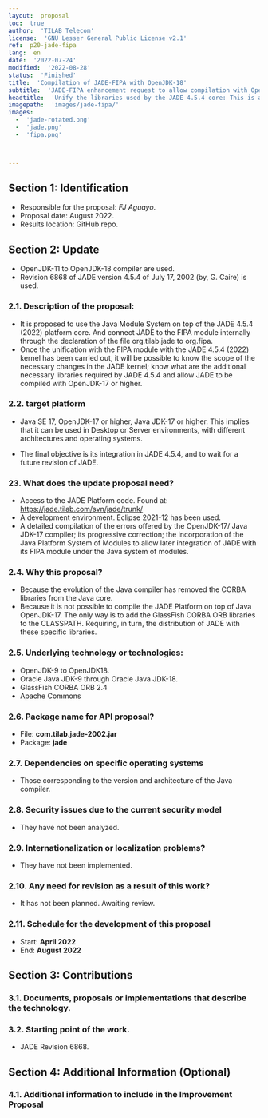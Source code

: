 ```yaml
---
layout:  proposal
toc:  true
author:  'TILAB Telecom'
license:  'GNU Lesser General Public License v2.1'
ref:  p20-jade-fipa
lang:  en
date:  '2022-07-24'
modified:  '2022-08-28'
status:  'Finished'
title:  'Compilation of JADE-FIPA with OpenJDK-18'
subtitle:  'JADE-FIPA enhancement request to allow compilation with OpenJDK-18, JDK-17 LTS, and earlier versions of Java.'
headtitle:  'Unify the libraries used by the JADE 4.5.4 core: This is a proposal to update the compilation mechanism so that it can be done with OpenJDK-11 to 18 or higher. And allow future adoption of the Java Platform Module System in the JADE core.'
imagepath:  'images/jade-fipa/'
images:  
  -  'jade-rotated.png'
  -  'jade.png'
  -  'fipa.png'



---
```








  

##   Section 1: Identification
-  Responsible for the proposal: _FJ Aguayo_.
-  Proposal date: August 2022.
-  Results location: GitHub repo.

##   Section 2: Update
-  OpenJDK-11 to OpenJDK-18 compiler are used.
-  Revision 6868 of JADE version 4.5.4 of July 17, 2002 (by, G. Caire) is used.

###  2.1. Description of the proposal:

-  It is proposed to use the Java Module System on top of the JADE 4.5.4 (2022) platform core. And connect JADE to the FIPA module internally through the declaration of the file org.tilab.jade to org.fipa.
-  Once the unification with the FIPA module with the JADE 4.5.4 (2022) kernel has been carried out, it will be possible to know the scope of the necessary changes in the JADE kernel; know what are the additional necessary libraries required by JADE 4.5.4 and allow JADE to be compiled with OpenJDK-17 or higher.

###  2.2. target platform
-  Java SE 17, OpenJDK-17 or higher, Java JDK-17 or higher. This implies that it can be used in Desktop or Server environments, with different architectures and operating systems.
  
-  The final objective is its integration in JADE 4.5.4, and to wait for a future revision of JADE.




###  23. What does the update proposal need?
-  Access to the JADE Platform code. Found at: <https://jade.tilab.com/svn/jade/trunk/>
-  A development environment. Eclipse 2021-12 has been used.
-  A detailed compilation of the errors offered by the OpenJDK-17/ Java JDK-17 compiler; its progressive correction; the incorporation of the Java Platform System of Modules to allow later integration of JADE with its FIPA module under the Java system of modules.


###  2.4. Why this proposal?
-  Because the evolution of the Java compiler has removed the CORBA libraries from the Java core.
-  Because it is not possible to compile the JADE Platform on top of Java OpenJDK-17. The only way is to add the GlassFish CORBA ORB libraries to the CLASSPATH. Requiring, in turn, the distribution of JADE with these specific libraries.






###  2.5. Underlying technology or technologies:
-  OpenJDK-9 to OpenJDK18.
-  Oracle Java JDK-9 through Oracle Java JDK-18.
-  GlassFish CORBA ORB 2.4
-  Apache Commons








###  2.6. Package name for API proposal?
-  File: **com.tilab.jade-2002.jar**
-  Package: **jade**













###  2.7. Dependencies on specific operating systems
-  Those corresponding to the version and architecture of the Java compiler.












###  2.8. Security issues due to the current security model
-  They have not been analyzed.














###  2.9. Internationalization or localization problems?
-  They have not been implemented.















###  2.10. Any need for revision as a result of this work?
-  It has not been planned. Awaiting review.
















###  2.11. Schedule for the development of this proposal
-   Start: **April 2022**
-   End: **August 2022**
















##   Section 3: Contributions




###  3.1. Documents, proposals or implementations that describe the technology.















###  3.2. Starting point of the work.
-   JADE Revision 6868.



















##   Section 4: Additional Information (Optional)












###  4.1. Additional information to include in the Improvement Proposal
  
  
